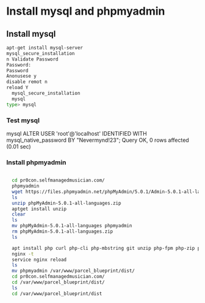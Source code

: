 # Install mysql and phpmyadmin



## Install mysql
```sh
apt-get install mysql-server
mysql_secure_installation
n Validate Password
Password:
Password
Anonusese y
disable remot n
reload Y
  mysql_secure_installation
  mysql
type> mysql
```

### Test mysql

mysql 
 ALTER USER 'root'@'localhost' IDENTIFIED WITH mysql_native_password BY "Nevermynd!23";
Query OK, 0 rows affected (0.01 sec)


### Install phpmyadmin

```sh

  cd pr0con.selfmanagedmusician.com/
  phpmyadmin
  wget https://files.phpmyadmin.net/phpMyAdmin/5.0.1/Admin-5.0.1-all-languages.zip
  ls
  unzip phpMyAdmin-5.0.1-all-languages.zip
  aptget install unzip
  clear
  ls
  mv phpMyAdmin-5.0.1-all-languages phpmyadmin
  rm phpMyAdmin-5.0.1-all-languages.zip
  ls

  apt install php curl php-cli php-mbstring git unzip php-fpm php-zip php-xml ysqlnd
  nginx -t
  service nginx reload
  ls
  mv phpmyadmin /var/www/parcel_blueprint/dist/
  cd pr0con.selfmanagedmusician.com/
  cd /var/www/parcel_blueprint/dist/
  ls
  cd /var/www/parcel_blueprint/dist
  ```
